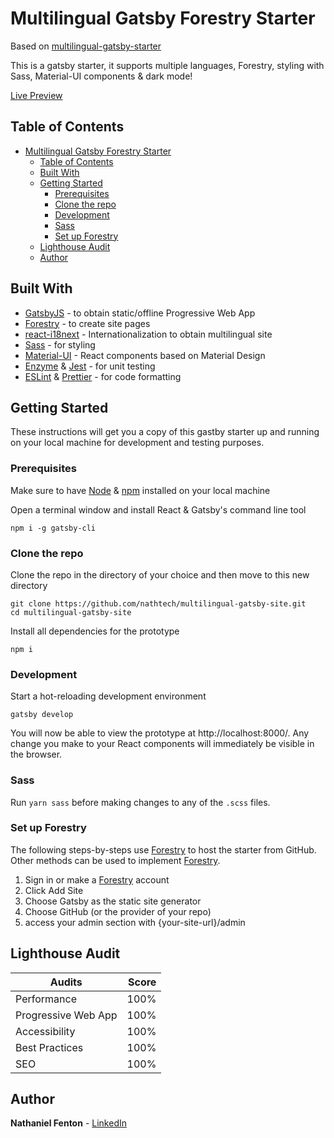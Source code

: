 # Multilingual Gatsby Forestry Starter

Based on [multilingual-gatsby-starter](https://github.com/charbelchahine/multilingual-gatsby-starter)

This is a gatsby starter, it supports multiple languages, Forestry, styling with Sass, Material-UI components & dark mode!

[Live Preview](https://vibrant-colden-bdd2d7.netlify.app/)

## Table of Contents

- [Multilingual Gatsby Forestry Starter](#multilingual-gatsby-forestry-starter)
  - [Table of Contents](#table-of-contents)
  - [Built With](#built-with)
  - [Getting Started](#getting-started)
    - [Prerequisites](#prerequisites)
    - [Clone the repo](#clone-the-repo)
    - [Development](#development)
    - [Sass](#sass)
    - [Set up Forestry](#set-up-forestry)
  - [Lighthouse Audit](#lighthouse-audit)
  - [Author](#author)

## Built With

-   [GatsbyJS](https://www.gatsbyjs.org) - to obtain static/offline Progressive Web App
-   [Forestry](https://www.forestry.io) - to create site pages
-   [react-i18next](https://react.i18next.com/) - Internationalization to obtain multilingual site
-   [Sass](https://sass-lang.com) - for styling
-   [Material-UI](https://material-ui.com) - React components based on Material Design
-   [Enzyme](https://enzymejs.github.io/enzyme/) & [Jest](https://jestjs.io) - for unit testing
-   [ESLint](https://eslint.org) & [Prettier](https://prettier.io) - for code formatting

## Getting Started

These instructions will get you a copy of this gastby starter up and running on your local machine for development and testing purposes.

### Prerequisites

Make sure to have [Node](https://nodejs.org/) & [npm](https://npmjs.com/) installed on your local machine

Open a terminal window and install React & Gatsby's command line tool

```
npm i -g gatsby-cli
```

### Clone the repo

Clone the repo in the directory of your choice and then move to this new directory

```
git clone https://github.com/nathtech/multilingual-gatsby-site.git
cd multilingual-gatsby-site
```

Install all dependencies for the prototype

```
npm i
```

### Development

Start a hot-reloading development environment

```
gatsby develop
```

You will now be able to view the prototype at http://localhost:8000/. Any change you make to your React components will immediately be visible in the browser.

### Sass

Run `yarn sass` before making changes to any of the `.scss` files.

### Set up Forestry

The following steps-by-steps use [Forestry](https://www.forestry.com) to host the starter from GitHub. Other methods can be used to implement [Forestry](https://forestry.io).

1. Sign in or make a [Forestry](https://forestry.io) account
2. Click Add Site
3. Choose Gatsby as the static site generator
4. Choose GitHub (or the provider of your repo)
5. access your admin section with {your-site-url}/admin

## Lighthouse Audit

| Audits              | Score |
| ------------------- | ----: |
| Performance         |  100% |
| Progressive Web App |  100% |
| Accessibility       |  100% |
| Best Practices      |  100% |
| SEO                 |  100% |

## Author

**Nathaniel Fenton** - [LinkedIn](https://www.linkedin.com/in/nathaniel-f-6829b7102/)
